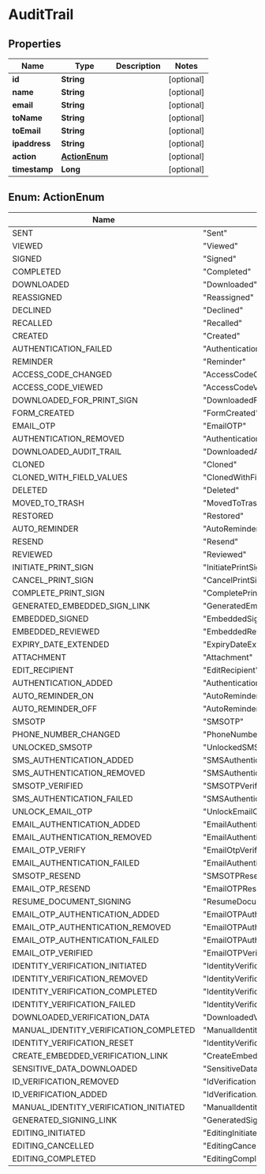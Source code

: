 

# AuditTrail


## Properties

| Name | Type | Description | Notes |
|------------ | ------------- | ------------- | -------------|
|**id** | **String** |  |  [optional] |
|**name** | **String** |  |  [optional] |
|**email** | **String** |  |  [optional] |
|**toName** | **String** |  |  [optional] |
|**toEmail** | **String** |  |  [optional] |
|**ipaddress** | **String** |  |  [optional] |
|**action** | [**ActionEnum**](#ActionEnum) |  |  [optional] |
|**timestamp** | **Long** |  |  [optional] |



## Enum: ActionEnum

| Name | Value |
|---- | -----|
| SENT | &quot;Sent&quot; |
| VIEWED | &quot;Viewed&quot; |
| SIGNED | &quot;Signed&quot; |
| COMPLETED | &quot;Completed&quot; |
| DOWNLOADED | &quot;Downloaded&quot; |
| REASSIGNED | &quot;Reassigned&quot; |
| DECLINED | &quot;Declined&quot; |
| RECALLED | &quot;Recalled&quot; |
| CREATED | &quot;Created&quot; |
| AUTHENTICATION_FAILED | &quot;AuthenticationFailed&quot; |
| REMINDER | &quot;Reminder&quot; |
| ACCESS_CODE_CHANGED | &quot;AccessCodeChanged&quot; |
| ACCESS_CODE_VIEWED | &quot;AccessCodeViewed&quot; |
| DOWNLOADED_FOR_PRINT_SIGN | &quot;DownloadedForPrintSign&quot; |
| FORM_CREATED | &quot;FormCreated&quot; |
| EMAIL_OTP | &quot;EmailOTP&quot; |
| AUTHENTICATION_REMOVED | &quot;AuthenticationRemoved&quot; |
| DOWNLOADED_AUDIT_TRAIL | &quot;DownloadedAuditTrail&quot; |
| CLONED | &quot;Cloned&quot; |
| CLONED_WITH_FIELD_VALUES | &quot;ClonedWithFieldValues&quot; |
| DELETED | &quot;Deleted&quot; |
| MOVED_TO_TRASH | &quot;MovedToTrash&quot; |
| RESTORED | &quot;Restored&quot; |
| AUTO_REMINDER | &quot;AutoReminder&quot; |
| RESEND | &quot;Resend&quot; |
| REVIEWED | &quot;Reviewed&quot; |
| INITIATE_PRINT_SIGN | &quot;InitiatePrintSign&quot; |
| CANCEL_PRINT_SIGN | &quot;CancelPrintSign&quot; |
| COMPLETE_PRINT_SIGN | &quot;CompletePrintSign&quot; |
| GENERATED_EMBEDDED_SIGN_LINK | &quot;GeneratedEmbeddedSignLink&quot; |
| EMBEDDED_SIGNED | &quot;EmbeddedSigned&quot; |
| EMBEDDED_REVIEWED | &quot;EmbeddedReviewed&quot; |
| EXPIRY_DATE_EXTENDED | &quot;ExpiryDateExtended&quot; |
| ATTACHMENT | &quot;Attachment&quot; |
| EDIT_RECIPIENT | &quot;EditRecipient&quot; |
| AUTHENTICATION_ADDED | &quot;AuthenticationAdded&quot; |
| AUTO_REMINDER_ON | &quot;AutoReminderON&quot; |
| AUTO_REMINDER_OFF | &quot;AutoReminderOFF&quot; |
| SMSOTP | &quot;SMSOTP&quot; |
| PHONE_NUMBER_CHANGED | &quot;PhoneNumberChanged&quot; |
| UNLOCKED_SMSOTP | &quot;UnlockedSMSOTP&quot; |
| SMS_AUTHENTICATION_ADDED | &quot;SMSAuthenticationAdded&quot; |
| SMS_AUTHENTICATION_REMOVED | &quot;SMSAuthenticationRemoved&quot; |
| SMSOTP_VERIFIED | &quot;SMSOTPVerified&quot; |
| SMS_AUTHENTICATION_FAILED | &quot;SMSAuthenticationFailed&quot; |
| UNLOCK_EMAIL_OTP | &quot;UnlockEmailOTP&quot; |
| EMAIL_AUTHENTICATION_ADDED | &quot;EmailAuthenticationAdded&quot; |
| EMAIL_AUTHENTICATION_REMOVED | &quot;EmailAuthenticationRemoved&quot; |
| EMAIL_OTP_VERIFY | &quot;EmailOtpVerify&quot; |
| EMAIL_AUTHENTICATION_FAILED | &quot;EmailAuthenticationFailed&quot; |
| SMSOTP_RESEND | &quot;SMSOTPResend&quot; |
| EMAIL_OTP_RESEND | &quot;EmailOTPResend&quot; |
| RESUME_DOCUMENT_SIGNING | &quot;ResumeDocumentSigning&quot; |
| EMAIL_OTP_AUTHENTICATION_ADDED | &quot;EmailOTPAuthenticationAdded&quot; |
| EMAIL_OTP_AUTHENTICATION_REMOVED | &quot;EmailOTPAuthenticationRemoved&quot; |
| EMAIL_OTP_AUTHENTICATION_FAILED | &quot;EmailOTPAuthenticationFailed&quot; |
| EMAIL_OTP_VERIFIED | &quot;EmailOTPVerified&quot; |
| IDENTITY_VERIFICATION_INITIATED | &quot;IdentityVerificationInitiated&quot; |
| IDENTITY_VERIFICATION_REMOVED | &quot;IdentityVerificationRemoved&quot; |
| IDENTITY_VERIFICATION_COMPLETED | &quot;IdentityVerificationCompleted&quot; |
| IDENTITY_VERIFICATION_FAILED | &quot;IdentityVerificationFailed&quot; |
| DOWNLOADED_VERIFICATION_DATA | &quot;DownloadedVerificationData&quot; |
| MANUAL_IDENTITY_VERIFICATION_COMPLETED | &quot;ManualIdentityVerificationCompleted&quot; |
| IDENTITY_VERIFICATION_RESET | &quot;IdentityVerificationReset&quot; |
| CREATE_EMBEDDED_VERIFICATION_LINK | &quot;CreateEmbeddedVerificationLink&quot; |
| SENSITIVE_DATA_DOWNLOADED | &quot;SensitiveDataDownloaded&quot; |
| ID_VERIFICATION_REMOVED | &quot;IdVerificationRemoved&quot; |
| ID_VERIFICATION_ADDED | &quot;IdVerificationAdded&quot; |
| MANUAL_IDENTITY_VERIFICATION_INITIATED | &quot;ManualIdentityVerificationInitiated&quot; |
| GENERATED_SIGNING_LINK | &quot;GeneratedSigningLink&quot; |
| EDITING_INITIATED | &quot;EditingInitiated&quot; |
| EDITING_CANCELLED | &quot;EditingCancelled&quot; |
| EDITING_COMPLETED | &quot;EditingCompleted&quot; |



